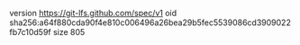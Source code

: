 version https://git-lfs.github.com/spec/v1
oid sha256:a64f880cda90f4e810c006496a26bea29b5fec5539086cd3909022fb7c10d59f
size 805
